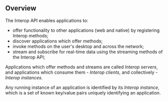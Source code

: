 ## Overview

The Interop API enables applications to:

- offer functionality to other applications (web and native) by registering Interop methods;
- discover applications which offer methods;
- invoke methods on the user's desktop and across the network;
- stream and subscribe for real-time data using the streaming methods of the Interop API;

Applications which offer methods and streams are called *Interop servers*, and applications which consume them - *Interop clients*, and collectively - *Interop instances*.

<glue42 name="diagram" image="../../../../images/interop/interop.gif">

Any running instance of an application is identified by its *Interop instance*, which is a set of known key/value pairs uniquely identifying an application.